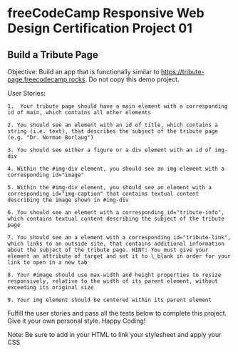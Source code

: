 # freeCodeCamp Responsive Web Design Certification Project 01

## Build a Tribute Page

Objective: Build an app that is functionally similar to https://tribute-page.freecodecamp.rocks. Do not copy this demo project.

User Stories:

    1.	Your tribute page should have a main element with a corresponding id of main, which contains all other elements

    2. You should see an element with an id of title, which contains a string (i.e. text), that describes the subject of the tribute page (e.g. "Dr. Norman Borlaug")

    3. You should see either a figure or a div element with an id of img-div

    4. Within the #img-div element, you should see an img element with a corresponding id="image"

    5. Within the #img-div element, you should see an element with a corresponding id="img-caption" that contains textual content describing the image shown in #img-div

    6. You should see an element with a corresponding id="tribute-info", which contains textual content describing the subject of the tribute page

    7. You should see an a element with a corresponding id="tribute-link", which links to an outside site, that contains additional information about the subject of the tribute page. HINT: You must give your element an attribute of target and set it to \_blank in order for your link to open in a new tab

    8. Your #image should use max-width and height properties to resize responsively, relative to the width of its parent element, without exceeding its original size

    9. Your img element should be centered within its parent element

Fulfill the user stories and pass all the tests below to complete this project. Give it your own personal style. Happy Coding!

Note: Be sure to add <link rel="stylesheet" href="styles.css"> in your HTML to link your stylesheet and apply your CSS
